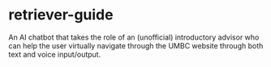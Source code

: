 # retriever-guide
An AI chatbot that takes the role of an (unofficial) introductory advisor who can help the user virtually navigate through the UMBC website through both text and voice input/output.
